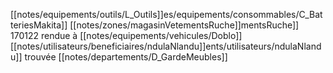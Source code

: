 [[notes/equipements/outils/L_Outils]]es/equipements/consommables/C_BatteriesMakita]] [[notes/zones/magasinVetementsRuche]]mentsRuche]] 170122 rendue à [[notes/equipements/vehicules/Doblo]] [[notes/utilisateurs/beneficiaires/ndulaNlandu]]ents/utilisateurs/ndulaNlandu]]
trouvée [[notes/departements/D_GardeMeubles]] 